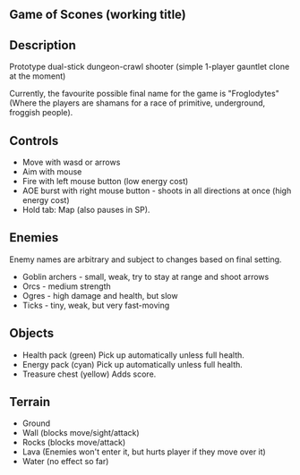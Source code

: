 Game of Scones (working title)
------------------------------

Description
-----------

Prototype dual-stick dungeon-crawl shooter (simple 1-player gauntlet clone at the moment)

Currently, the favourite possible final name for the game is "Froglodytes" (Where the players are shamans for a race of
primitive, underground, froggish people).

Controls
--------

* Move with wasd or arrows
* Aim with mouse
* Fire with left mouse button (low energy cost)
* AOE burst with right mouse button - shoots in all directions at once (high energy cost)
* Hold tab: Map (also pauses in SP).

Enemies
-------

Enemy names are arbitrary and subject to changes based on final setting.

* Goblin archers - small, weak, try to stay at range and shoot arrows
* Orcs - medium strength
* Ogres - high damage and health, but slow
* Ticks - tiny, weak, but very fast-moving

Objects
-------

* Health pack (green) Pick up automatically unless full health.
* Energy pack (cyan) Pick up automatically unless full health.
* Treasure chest (yellow) Adds score.

Terrain
-------

* Ground
* Wall (blocks move/sight/attack)
* Rocks (blocks move/attack)
* Lava (Enemies won't enter it, but hurts player if they move over it)
* Water (no effect so far)
